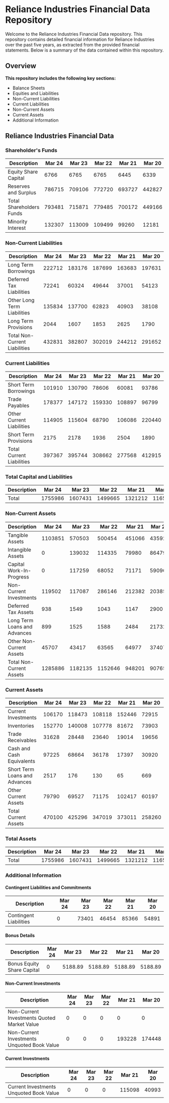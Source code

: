 # Reliance Industries Financial Data Repository

Welcome to the Reliance Industries Financial Data repository. This repository contains detailed financial information for Reliance Industries over the past five years, as extracted from the provided financial statements. Below is a summary of the data contained within this repository.

## Overview

**This repository includes the following key sections:**

* Balance Sheets
* Equities and Liabilities
* Non-Current Liabilities
* Current Liabilities
* Non-Current Assets
* Current Assets
* Additional Information

## Reliance Industries Financial Data

### Shareholder's Funds
| Description                | Mar 24 | Mar 23 | Mar 22 | Mar 21 | Mar 20 |
|----------------------------|--------|--------|--------|--------|--------|
| Equity Share Capital       | 6766   | 6765   | 6765   | 6445   | 6339   |
| Reserves and Surplus       | 786715 | 709106 | 772720 | 693727 | 442827 |
| Total Shareholders Funds   | 793481 | 715871 | 779485 | 700172 | 449166 |
| Minority Interest          | 132307 | 113009 | 109499 | 99260  | 12181  |

### Non-Current Liabilities
| Description                  | Mar 24  | Mar 23  | Mar 22  | Mar 21  | Mar 20  |
|------------------------------|---------|---------|---------|---------|---------|
| Long Term Borrowings         | 222712  | 183176  | 187699  | 163683  | 197631  |
| Deferred Tax Liabilities     | 72241   | 60324   | 49644   | 37001   | 54123   |
| Other Long Term Liabilities  | 135834  | 137700  | 62823   | 40903   | 38108   |
| Long Term Provisions         | 2044    | 1607    | 1853    | 2625    | 1790    |
| Total Non-Current Liabilities| 432831  | 382807  | 302019  | 244212  | 291652  |

### Current Liabilities
| Description                | Mar 24  | Mar 23  | Mar 22  | Mar 21  | Mar 20  |
|----------------------------|---------|---------|---------|---------|---------|
| Short Term Borrowings      | 101910  | 130790  | 78606   | 60081   | 93786   |
| Trade Payables             | 178377  | 147172  | 159330  | 108897  | 96799   |
| Other Current Liabilities  | 114905  | 115604  | 68790   | 106086  | 220440  |
| Short Term Provisions      | 2175    | 2178    | 1936    | 2504    | 1890    |
| Total Current Liabilities  | 397367  | 395744  | 308662  | 277568  | 412915  |

### Total Capital and Liabilities
| Description | Mar 24   | Mar 23   | Mar 22   | Mar 21   | Mar 20   |
|-------------|----------|----------|----------|----------|----------|
| Total       | 1755986  | 1607431  | 1499665  | 1321212  | 1165915  |

### Non-Current Assets
| Description                 | Mar 24   | Mar 23   | Mar 22   | Mar 21   | Mar 20   |
|-----------------------------|----------|----------|----------|----------|----------|
| Tangible Assets             | 1103851  | 570503   | 500454   | 451066   | 435920   |
| Intangible Assets           | 0        | 139032   | 114335   | 79980    | 86479    |
| Capital Work-In-Progress    | 0        | 117259   | 68052    | 71171    | 59096    |
| Non-Current Investments     | 119502   | 117087   | 286146   | 212382   | 203852   |
| Deferred Tax Assets         | 938      | 1549     | 1043     | 1147     | 2900     |
| Long Term Loans and Advances| 899      | 1525     | 1588     | 2484     | 21732    |
| Other Non-Current Assets    | 45707    | 43417    | 63565    | 64977    | 37407    |
| Total Non-Current Assets    | 1285886  | 1182135  | 1152646  | 948201   | 907655   |

### Current Assets
| Description                 | Mar 24   | Mar 23   | Mar 22   | Mar 21   | Mar 20   |
|-----------------------------|----------|----------|----------|----------|----------|
| Current Investments         | 106170   | 118473   | 108118   | 152446   | 72915    |
| Inventories                 | 152770   | 140008   | 107778   | 81672    | 73903    |
| Trade Receivables           | 31628    | 28448    | 23640    | 19014    | 19656    |
| Cash and Cash Equivalents   | 97225    | 68664    | 36178    | 17397    | 30920    |
| Short Term Loans and Advances| 2517    | 176      | 130      | 65       | 669      |
| Other Current Assets        | 79790    | 69527    | 71175    | 102417   | 60197    |
| Total Current Assets        | 470100   | 425296   | 347019   | 373011   | 258260   |

### Total Assets
| Description | Mar 24   | Mar 23   | Mar 22   | Mar 21   | Mar 20   |
|-------------|----------|----------|----------|----------|----------|
| Total       | 1755986  | 1607431  | 1499665  | 1321212  | 1165915  |

### Additional Information

#### Contingent Liabilities and Commitments
| Description                | Mar 24 | Mar 23 | Mar 22 | Mar 21 | Mar 20 |
|----------------------------|--------|--------|--------|--------|--------|
| Contingent Liabilities     | 0      | 73401  | 46454  | 85366  | 54891  |

#### Bonus Details
| Description                | Mar 24 | Mar 23 | Mar 22 | Mar 21 | Mar 20 |
|----------------------------|--------|--------|--------|--------|--------|
| Bonus Equity Share Capital | 0      | 5188.89| 5188.89| 5188.89| 5188.89|

#### Non-Current Investments
| Description                   | Mar 24 | Mar 23 | Mar 22 | Mar 21 | Mar 20 |
|-------------------------------|--------|--------|--------|--------|--------|
| Non-Current Investments Quoted Market Value | 0 | 0 | 0 | 0 | 0 |
| Non-Current Investments Unquoted Book Value | 0 | 0 | 0 | 193228 | 174448 |

#### Current Investments
| Description                   | Mar 24 | Mar 23 | Mar 22 | Mar 21 | Mar 20 |
|-------------------------------|--------|--------|--------|--------|--------|
| Current Investments Unquoted Book Value | 0 | 0 | 0 | 115098 | 40993 |


